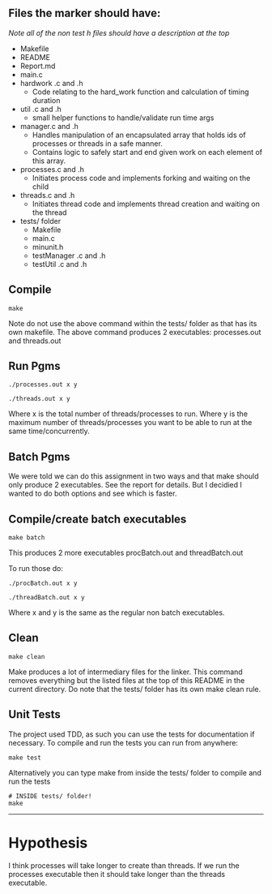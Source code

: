 ## Files the marker should have:

*Note all of the non test h files should have a description at the top*

* Makefile
* README
* Report.md
* main.c
* hardwork .c and .h
	* Code relating to the hard\_work function and calculation of timing duration
* util .c and .h
	* small helper functions to handle/validate run time args
* manager.c and .h
	* Handles manipulation of an encapsulated array that holds ids of processes or threads in a safe manner.
	* Contains logic to safely start and end given work on each element of this array.
* processes.c and .h
	* Initiates process code and implements forking and waiting on the child
* threads.c and .h
	* Initiates thread code and implements thread creation and waiting on the thread
* tests/ folder
	* Makefile
	* main.c
	* minunit.h
	* testManager .c and .h
	* testUtil .c and .h

## Compile

```
make
```

Note do not use the above command within the tests/ folder as that has its own makefile.
The above command produces 2 executables: processes.out and threads.out


## Run Pgms

```
./processes.out x y

./threads.out x y
```

Where x is the total number of threads/processes to run.
Where y is the maximum number of threads/processes you want to be able to run at the same time/concurrently.

## Batch Pgms

We were told we can do this assignment in two ways and that make should only produce 2 executables. See the report for details. But I decidied I wanted to do both options and see which is faster. 

## Compile/create batch executables

```
make batch
```
This produces 2 more executables procBatch.out and threadBatch.out

To run those do:

```
./procBatch.out x y

./threadBatch.out x y
```

Where x and y is the same as the regular non batch executables.

## Clean

```
make clean
```

Make produces a lot of intermediary files for the linker.
This command removes everything but the listed files at the top of this README in the current directory.
Do note that the tests/ folder has its own make clean rule.


## Unit Tests

The project used TDD, as such you can use the tests for documentation if necessary.
To compile and run the tests you can run from anywhere:
```
make test
```

Alternatively you can type make from inside the tests/ folder to compile and run the tests
```
# INSIDE tests/ folder!
make
```

---

# Hypothesis

I think processes will take longer to create than threads.
If we run the processes executable then it should take longer than the threads executable.
